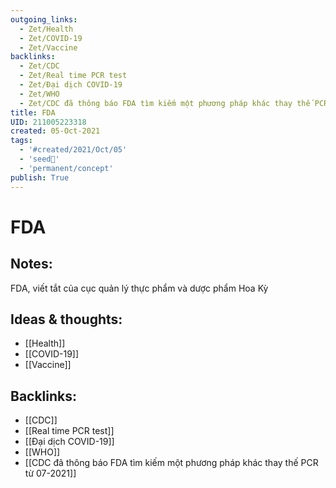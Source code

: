 ```yaml
---
outgoing_links:
  - Zet/Health
  - Zet/COVID-19
  - Zet/Vaccine
backlinks:
  - Zet/CDC
  - Zet/Real time PCR test
  - Zet/Đại dịch COVID-19
  - Zet/WHO
  - Zet/CDC đã thông báo FDA tìm kiếm một phương pháp khác thay thế PCR từ 07-2021
title: FDA
UID: 211005223318
created: 05-Oct-2021
tags:
  - '#created/2021/Oct/05'
  - 'seed🥜'
  - 'permanent/concept'
publish: True
---
```

# FDA

## Notes:
FDA, viết tắt của cục quản lý thực phẩm và dược phẩm Hoa Kỳ

## Ideas & thoughts:
- [[Health]]
- [[COVID-19]]
- [[Vaccine]]
## Backlinks:
- [[CDC]]
- [[Real time PCR test]]
- [[Đại dịch COVID-19]]
- [[WHO]]
- [[CDC đã thông báo FDA tìm kiếm một phương pháp khác thay thế PCR từ 07-2021]]
